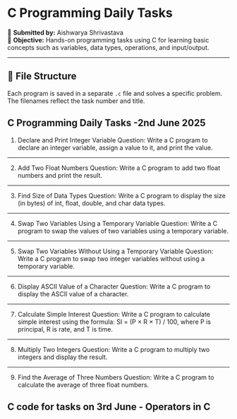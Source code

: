 # C Programming Daily Tasks 

📅 **Submitted by:** Aishwarya Shrivastava  
🎯 **Objective:** Hands-on programming tasks using C for learning basic concepts such as variables, data types, operations, and input/output.

---

## 📁 File Structure

Each program is saved in a separate `.c` file and solves a specific problem. The filenames reflect the task number and title.

## C  Programming Daily Tasks -2nd June 2025
1. Declare and Print Integer Variable
Question:
Write a C program to declare an integer variable, assign a value to it, and print the value.
________________________________________
2. Add Two Float Numbers
Question:
Write a C program to add two float numbers and print the result.
________________________________________
3. Find Size of Data Types
Question:
Write a C program to display the size (in bytes) of int, float, double, and char data types.
________________________________________
4. Swap Two Variables Using a Temporary Variable
Question:
Write a C program to swap the values of two variables using a temporary variable.
________________________________________
5. Swap Two Variables Without Using a Temporary Variable
Question:
Write a C program to swap two integer variables without using a temporary variable.
________________________________________
6. Display ASCII Value of a Character
Question:
Write a C program to display the ASCII value of a character.
________________________________________
7. Calculate Simple Interest
Question:
Write a C program to calculate simple interest using the formula:
SI = (P × R × T) / 100,
where P is principal, R is rate, and T is time.
________________________________________
8. Multiply Two Integers
Question:
Write a C program to multiply two integers and display the result.
________________________________________
9. Find the Average of Three Numbers
Question:
Write a C program to calculate the average of three float numbers.

## C code for tasks on 3rd June - Operators in C

